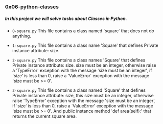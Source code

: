 ### 0x06-python-classes

##### In this project we will solve tasks about __Classes__ in Python.

* `0-square.py` This file contains a class named 'square' that does not do anything.

* `1-square.py` This file contains a class name 'Square' that defines Private instance attribute: size.

* `2-square.py` This file contains a class names 'Square' that defines Private instance attribute: size. size must be an integer, otherwise raise a 'TypeError' exception with the message 'size must be an integer', if 'size' is less than 0, raise a 'ValueError' exception with the message 'size must be >= 0'.

* `3-square.py` This file contains a class named 'Square' that defines Private instance attribute: size, this size must be an integer, otherwise raise 'TypeError' exception with the message 'size must be an integer', if 'size' is less than 0, raise a 'ValueError' exception with the message 'size must be >= 0'. And public instance method 'def area(self):' that returns the current square area.
